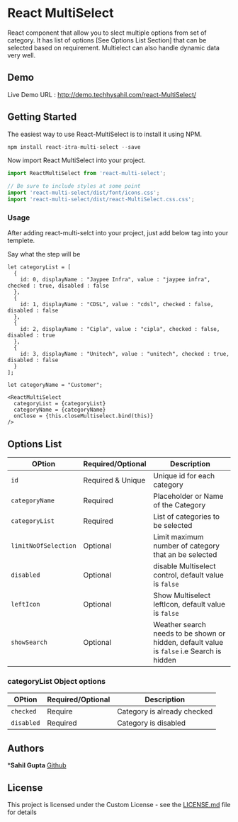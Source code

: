 # React MultiSelect

React component that allow you to slect multiple options from set of category. It has list of options [See Options List Section] that can be selected based on requirement. Multielect can also handle dynamic data very well.

## Demo

Live Demo URL : http://demo.techhysahil.com/react-MultiSelect/

## Getting Started

The easiest way to use React-MultiSelect is to install it using NPM.

```javascript
npm install react-itra-multi-select --save
```
Now import React MultiSelect into your project.

```js
import ReactMultiSelect from 'react-multi-select';

// Be sure to include styles at some point
import 'react-multi-select/dist/font/icons.css';
import 'react-multi-select/dist/react-MultiSelect.css.css';
```

### Usage

After adding react-multi-selct into your project, just add below tag into your templete.


Say what the step will be

```
let categoryList = [
  {
    id: 0, displayName : "Jaypee Infra", value : "jaypee infra", checked : true, disabled : false
  },
  {
    id: 1, displayName : "CDSL", value : "cdsl", checked : false, disabled : false
  },
  {
    id: 2, displayName : "Cipla", value : "cipla", checked : false, disabled : true
  },
  {
    id: 3, displayName : "Unitech", value : "unitech", checked : true, disabled : false
  }
];

let categoryName = "Customer";

<ReactMultiSelect 
  categoryList = {categoryList}
  categoryName = {categoryName}
  onClose = {this.closeMultiselect.bind(this)}
/>
```
## Options List

| OPtion | Required/Optional | Description |
| --- | --- | --- |
| `id` | Required & Unique | Unique id for each category|
| `categoryName` | Required | Placeholder or Name of the Category |
| `categoryList` | Required | List of categories to be selected |
| `limitNoOfSelection` | Optional | Limit maximum number of category that an be selected |
| `disabled` | Optional | disable Multiselect control, default  value is `false` |
| `leftIcon` | Optional | Show Multiselect leftIcon, default  value is `false` |
| `showSearch` | Optional | Weather search needs to be shown or hidden, default  value is `false` i.e Search is hidden |

### categoryList Object options

| OPtion | Required/Optional | Description |
| --- | --- | --- |
| `checked` | Require | Category is already checked|
| `disabled` | Required | Category is disabled |

## Authors

***Sahil Gupta** [Github](https://github.com/techhysahil)

## License

This project is licensed under the Custom License - see the [LICENSE.md](LICENSE.md) file for details
